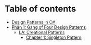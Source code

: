 # Table of contents

* [Design Patterns in C\#](README.md)
* [Phần 1: Gang of Four Design Patterns](phan-1-gang-of-four-design-patterns/README.md)
  * [I.A: Creational Patterns](phan-1-gang-of-four-design-patterns/i-a-creational-patterns/README.md)
    * [Chapter 1: Singleton Pattern](phan-1-gang-of-four-design-patterns/i-a-creational-patterns/chapter-1-singleton-pattern.md)

